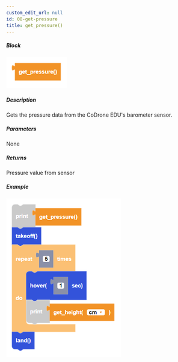 ```yaml
---
custom_edit_url: null
id: 08-get-pressure
title: get_pressure()
---
```


##### Block

![get pressure block image](get_pressure.PNG)<br />

##### Description

Gets the pressure data from the CoDrone EDU's barometer sensor.

##### Parameters

None

##### Returns

Pressure value from sensor

##### Example

![get pressure example](get_pressure_example.PNG)